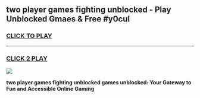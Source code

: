 
## two player games fighting unblocked - Play Unblocked Gmaes & Free #y0cul
<h3>
<a href="https://premium.freeplayer.one?title=two_player_games_fighting_unblocked&ref=01M">CLICK TO PLAY</a></h3>
<hr>

<h3>
<a href="https://premium.freeplayer.one?title=two_player_games_fighting_unblocked&ref=01M">CLICK 2 PLAY</a>
  
</h3>

<a href="https://premium.freeplayer.one?title=two_player_games_fighting_unblocked&ref=01M"><img src="https://clearcache.store/games.png"></a>


**two player games fighting unblocked games unblocked: Your Gateway to Fun and Accessible Online Gaming**
